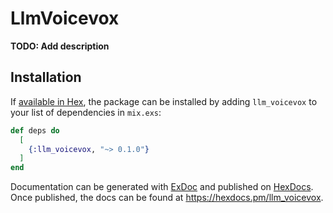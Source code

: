 # LlmVoicevox

**TODO: Add description**

## Installation

If [available in Hex](https://hex.pm/docs/publish), the package can be installed
by adding `llm_voicevox` to your list of dependencies in `mix.exs`:

```elixir
def deps do
  [
    {:llm_voicevox, "~> 0.1.0"}
  ]
end
```

Documentation can be generated with [ExDoc](https://github.com/elixir-lang/ex_doc)
and published on [HexDocs](https://hexdocs.pm). Once published, the docs can
be found at <https://hexdocs.pm/llm_voicevox>.

